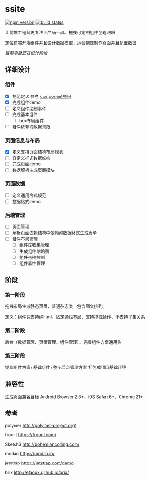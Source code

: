 ssite
=====

  [![npm version](http://img.shields.io/npm/v/ssite.svg)](https://npmjs.org/package/ssite) [![build status](http://img.shields.io/travis/badges/ssite.svg)](https://travis-ci.org/badges/ssite)

让前端工程师更专注于产品一点。拖拽可定制组件创造网站

定位前端开发组件并且设计数据模型，运营拖拽制作页面并且配置数据

*目前项目还在设计阶段*

## 详细设计

### 组件

- [X] 规范定义 参考 [component项目](https://github.com/component/spec/blob/master/component.json/specifications.md)
- [X] 完成组件demo
- [ ] 定义组件绘制事件
- [ ] 完成基本组件
	- [ ] box布局组件
- [ ] 组件依赖的数据规范

### 页面信息与布局

- [X] 定义支持页面结构布局规范
- [ ] 自定义样式数据结构
- [ ] 完成页面demo
- [ ] 数据解析生成页面模块

### 页面数据

- [ ] 定义通用格式规范
- [ ] 数据格式demo

### 后端管理

- [ ] 页面管理
- [ ] 解析页面依赖结构中依赖的数据格式生成表单
- [ ] 组件布局管理
	- [ ] 组件库收集管理
	- [ ] 生成组件缩略图
	- [ ] 组件拖拽控制
	- [ ] 组件属性管理

## 阶段

### 第一阶段

拖拽布局生成静态页面，普通杂志类；包含图文排列。

定义：组件只支持纯html、固定通栏布局、支持拖拽操作、不支持子集关系

### 第二阶段

后台（数据管理、页面管理、组件管理）、完善组件方案通用性

### 第三阶段

提取组件方案+基础组件+整个后台管理方案 打包成项目基础环境

## 兼容性

生成页面兼容目标 Android Browser 2.3+、iOS Safari 6+、Chrome 21+

## 参考

polymer http://polymer-project.org/

froont https://froont.com/

Sketch3 http://bohemiancoding.com/

modao https://modao.io/

jetstrap https://jetstrap.com/demo

brix http://etaoux.github.io/brix/
